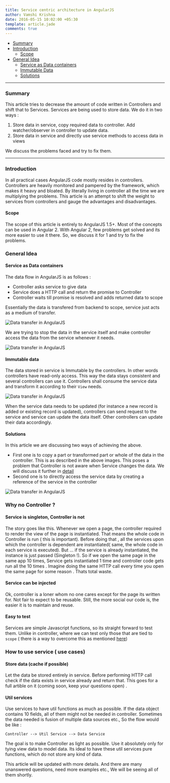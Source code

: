 ```yaml
---
title: Service centric architecture in AngularJS
author: Vamshi Krishna
date: 2016-05-15 10:02:00 +05:30
template: article.jade
comments: true
---
```


* [Summary](#summary)
* [Introduction](#introduction)
  * [Scope](#scope)
* [General Idea](#general-idea)
  * [Service as Data containers](#service-as-data-containers)
  * [Immutable Data](#immutable-data)
  * [Solutions](#solutions)

* * *

### Summary
This article tries to decrease the amount of code written in Controllers and shift that to Services. Services are being used to store data. We do it in two ways :
1. Store data in service, copy required data to controller. Add watcher/observer in controller to update data.
2. Store data in service and directly use service methods to access data in views

We discuss the problems faced and try to fix them.

* * *

### Introduction
In all practical cases AngularJS code mostly resides in controllers. Controllers are heavily monitored and pampered by the framework, which makes it heavy and bloated. By literally living in controller all the time we are multiplying the problems. This article is an attempt to shift the weight to services from controllers and gauge the advantages and disadvantages.
#### Scope
The scope of this article is entirely to AngularJS 1.5+. Most of the concepts can be used in Angular 2. With Angular 2, few problems get solved and its more easier to use it there. So, we discuss it for 1 and try to fix the problems.

### General Idea
#### Service as Data containers
The data flow in AngularJS is as follows :
* Controller asks service to give data
* Service does a HTTP call and return the promise to Controller
* Controller waits till promise is resolved and adds returned data to scope

Essentially the data is transfered from backend to scope, service just acts as a medium of transfer.

![Data transfer in AngularJS](//i.imgur.com/8soKsIO.png)

We are trying to stop the data in the service itself and make controller access the data from the service whenever it needs.

![Data transfer in AngularJS](//i.imgur.com/0fArCPA.png)

#### Immutable data
The data stored in service is Immutable by the controllers. In other words controllers have read-only access. This way the data stays consistent and several controllers can use it. Controllers shall consume the service data and transform it according to their `View` needs.

![Data transfer in AngularJS](//i.imgur.com/aaYXtDJ.png)

When the service data needs to be updated (for instance a new record is added or existing record is updated), controllers can send request to the service and service can update the data itself. Other controllers can update their data accordingly.

#### Solutions
In this article we are discussing two ways of achieving the above.
* First one is to copy a part or transformed part or whole of the data in the controller. This is as described in the above images. This poses a problem that Controller is not aware when Service changes the  data. We will discuss it further in [detail](#solution-1)
* Second one is to directly access the service data by creating a reference of the service in the controller

![Data transfer in AngularJS](//i.imgur.com/Ye1vNs6.png)


### Why no Controller ?


#### Service is singleton, Controller is not
The story goes like this. Whenever we open a page, the controller required to render the view of the page is instantiated. That means the whole code in Controller is run ( this is important). Before doing that , all the services upon which the controller is dependent are instantiated( same, the whole code in each service is executed). But ... if the service is already instantiated, the instance is just passed (Singleton !). So if we open the same page in the same app 10 times, Service gets instantiated 1 time and controller code gets run all the 10 times . Imagine doing the same HTTP call every time you open the same page for some reason . Thats total waste.


#### Service can be injected
Ok, controller is a loner whom no one cares except for the page its written for. Not fair to expect to be reusable. Still, the more social our code is, the easier it is to maintain and reuse.


#### Easy to test
Services are simple Javascript functions, so its straight forward to test them. Unlike in controller, where we can test only those that are tied to `scope` ( there is a way to overcome this as mentioned [here](/angular/articles/test-private/))

### How to use service ( use cases)
#### Store data (cache if possible)
Let the data be stored entirely in service. Before performing HTTP call check if the data exists in service already and return that. This goes for a full artible on it (coming soon, keep your questions open) .

#### Util services
Use services to have util functions as much as possible. If the data object contains 10 fields, all of them might not be needed in controller. Sometimes the data needed is fusion of multiple data sources etc., So the flow would be like :
```
Controller --> Util Service --> Data Service
```
The goal is to make Controller as light as possible. Use it absolutely only for tying view data to model data. Its ideal to have these util services pure functions, which do not store any kind of data.

This article will be updated with more details. And there are many unanswered questions, need more examples etc., We will be seeing all of them shortly.
